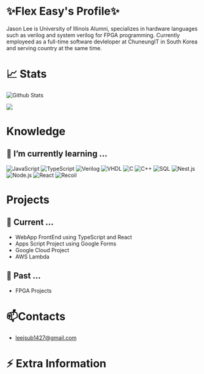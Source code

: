 # ✨Flex Easy's Profile✨

Jason Lee is University of Illinois Alumni, specializes in hardware languages such as verilog and system verilog for FPGA programming.
Currently employeed as a full-time software devleloper at ChuneungIT in South Korea and serving country at the same time. 


# 📈 Stats

![Github Stats](https://github-readme-stats.vercel.app/api?username=FlexEasy&theme=blue-red)

<a href="https://github.com/m0rp43us">
  <img align="center" src="https://github-readme-stats.vercel.app/api/top-langs/?username=FlexEasy&theme=blue-red" />
</a>

# Knowledge 
## 🌱 I’m currently learning ...

![JavaScript](https://img.shields.io/badge/-JavaScript-000?&logo=JavaScript)
![TypeScript](https://img.shields.io/badge/-TypeScript-000?&logo=TypeScript)
![Verilog](https://img.shields.io/badge/-Verilog-000?&logo=Verilog)
![VHDL](https://img.shields.io/badge/-VHDL-000?&logo=VHDL)
![C](https://img.shields.io/badge/-C-000?&logo=C)
![C++](https://img.shields.io/badge/-C++-000?&logo=c%2b%2b&logoColor=00599C)
![SQL](https://img.shields.io/badge/-SQL-000?&logo=MySQL)
![Nest.js](https://img.shields.io/badge/-Nest.js-000?&logo=nest.js)
![Node.js](https://img.shields.io/badge/-Node.js-000?&logo=node.js)
![React](https://img.shields.io/badge/-React-000?&logo=React)
![Recoil](https://img.shields.io/badge/-Recoil-000?&logo=Recoil)

# Projects 
## 🔭 Current ...
 
- WebApp FrontEnd using TypeScript and React
- Apps Script Project using Google Forms
- Google Cloud Project
- AWS Lambda

## 🔭 Past ...

- FPGA Projects 

# 📫Contacts 

- leejsub1427@gmail.com

# ⚡ Extra Information
